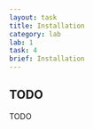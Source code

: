```yaml
---
layout: task
title: Installation
category: lab
lab: 1
task: 4
brief: Installation
---
```


## TODO

TODO

